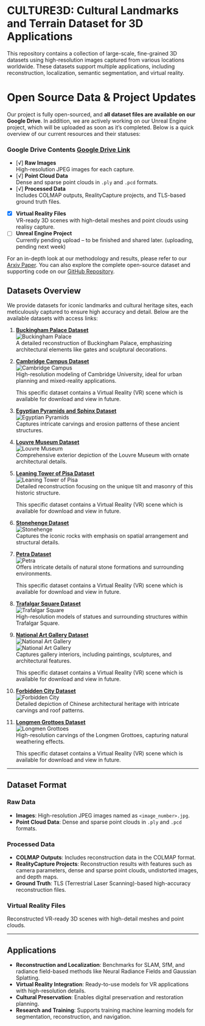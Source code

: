 # CULTURE3D: Cultural Landmarks and Terrain Dataset for 3D Applications

This repository contains a collection of large-scale, fine-grained 3D datasets using high-resolution images captured from various locations worldwide. These datasets support multiple applications, including reconstruction, localization, semantic segmentation, and virtual reality.

# Open Source Data & Project Updates

Our project is fully open-sourced, and **all dataset files are available on our Google Drive**. In addition, we are actively working on our Unreal Engine project, which will be uploaded as soon as it’s completed. Below is a quick overview of our current resources and their statuses:

### Google Drive Contents [Google Drive Link](https://drive.google.com/drive/folders/1LaxcwUI1R1trs6lmHGU_3odBo6B8xiob?usp=sharing)
- [√] **Raw Images**  
  High-resolution JPEG images for each capture.
- [√] **Point Cloud Data**  
  Dense and sparse point clouds in `.ply` and `.pcd` formats.
- [√] **Processed Data**  
  Includes COLMAP outputs, RealityCapture projects, and TLS-based ground truth files.
- [x] **Virtual Reality Files**  
  VR-ready 3D scenes with high-detail meshes and point clouds using realisy capture.
- [ ] **Unreal Engine Project**  
  Currently pending upload – to be finished and shared later. (uploading, pending next week)

For an in-depth look at our methodology and results, please refer to our [Arxiv Paper](https://arxiv.org/abs/XXXX.XXXXX). You can also explore the complete open-source dataset and supporting code on our [GitHub Repository](https://github.com/OpenInterX/CULTURE3D).



## Datasets Overview

We provide datasets for iconic landmarks and cultural heritage sites, each meticulously captured to ensure high accuracy and detail. Below are the available datasets with access links:

1. **[Buckingham Palace Dataset](https://skfb.ly/ptsFD)**  
   ![Buckingham Palace](images/Buckingham.png)  
   A detailed reconstruction of Buckingham Palace, emphasizing architectural elements like gates and sculptural decorations.

2. **[Cambridge Campus Dataset](https://skfb.ly/ptsFK)**  
   ![Cambridge Campus](images/one_page.png)  
   High-resolution modeling of Cambridge University, ideal for urban planning and mixed-reality applications.

   This specific dataset contains a Virtual Reality (VR) scene which is available for download and view in future.

3. **[Egyptian Pyramids and Sphinx Dataset](https://skfb.ly/ptsFL)**  
   ![Egyptian Pyramids](images/pyramid.png)  
   Captures intricate carvings and erosion patterns of these ancient structures.

4. **[Louvre Museum Dataset](https://skfb.ly/ptsFM)**  
   ![Louvre Museum](images/louvre.png)  
   Comprehensive exterior depiction of the Louvre Museum with ornate architectural details.

5. **[Leaning Tower of Pisa Dataset](https://skfb.ly/ptsFN)**  
   ![Leaning Tower of Pisa](images/Italy.png)  
   Detailed reconstruction focusing on the unique tilt and masonry of this historic structure.

   This specific dataset contains a Virtual Reality (VR) scene which is available for download and view in future.

6. **[Stonehenge Dataset](https://skfb.ly/ptsFP)**  
   ![Stonehenge](images/stonehenge.png)  
   Captures the iconic rocks with emphasis on spatial arrangement and structural details.

7. **[Petra Dataset](https://skfb.ly/pt9ro)**  
   ![Petra](images/petra.png)  
   Offers intricate details of natural stone formations and surrounding environments.

   This specific dataset contains a Virtual Reality (VR) scene which is available for download and view in future.

8. **[Trafalgar Square Dataset](https://skfb.ly/pt9rF)**  
   ![Trafalgar Square](images/trafalgar.png)  
   High-resolution models of statues and surrounding structures within Trafalgar Square.

9. **[National Art Gallery Dataset](https://skfb.ly/pt9sF)**  
   ![National Art Gallery](images/gallery2.png)  
   ![National Art Gallery](images/gallery3.png)  
   Captures gallery interiors, including paintings, sculptures, and architectural features.

   This specific dataset contains a Virtual Reality (VR) scene which is available for download and view in future.

10. **[Forbidden City Dataset](https://skfb.ly/pt9sR)**  
    ![Forbidden City](images/gugong.png)  
    Detailed depiction of Chinese architectural heritage with intricate carvings and roof patterns.

11. **[Longmen Grottoes Dataset](https://skfb.ly/pt9tr)**  
    ![Longmen Grottoes](images/longmen_all.png)  
    High-resolution carvings of the Longmen Grottoes, capturing natural weathering effects.

    This specific dataset contains a Virtual Reality (VR) scene which is available for download and view in future.

---

## Dataset Format

### Raw Data
- **Images**: High-resolution JPEG images named as `<image_number>.jpg`.
- **Point Cloud Data**: Dense and sparse point clouds in `.ply` and `.pcd` formats.

### Processed Data
- **COLMAP Outputs**: Includes reconstruction data in the COLMAP format.
- **RealityCapture Projects**: Reconstruction results with features such as camera parameters, dense and sparse point clouds, undistorted images, and depth maps.
- **Ground Truth**: TLS (Terrestrial Laser Scanning)-based high-accuracy reconstruction files.

### Virtual Reality Files
Reconstructed VR-ready 3D scenes with high-detail meshes and point clouds.

---

## Applications
- **Reconstruction and Localization**: Benchmarks for SLAM, SfM, and radiance field-based methods like Neural Radiance Fields and Gaussian Splatting.
- **Virtual Reality Integration**: Ready-to-use models for VR applications with high-resolution details.
- **Cultural Preservation**: Enables digital preservation and restoration planning.
- **Research and Training**: Supports training machine learning models for segmentation, reconstruction, and navigation.
